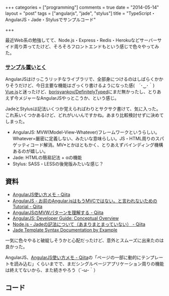 +++
categories = ["programming"]
comments = true
date = "2014-05-14"
layout = "post"
tags = ["angularjs", "jade", "stylus"]
title = "TypeScript・AngularJS・Jade・Stylusでサンプルコード"

+++

最近Web系の勉強してて、Node.js・Express・Redis・Herokuなどサーバーサイド周り弄ってたけど、そろそろフロントエンドもという感じで色々やってみた。

### [サンプル置いとく](http://ice-me.herokuapp.com/angular#/)

AngularJSはけっこうリッチなライブラリで、全部身につけるのはしばらくかかりそうだけど、今日主要な機能はざっくり書けるようになった感(　´･‿･｀)
[Vue.js](http://vuejs.org/)と迷ったけど、[borisyankov/DefinitelyTyped](https://github.com/borisyankov/DefinitelyTyped)にまだ無かったし、とりあえず今メジャーなAngularJSやっとこうか、という感じ。

JadeとStylusは記法いくつか覚えらればわりとサクサク書けて、気に入った。これ系いくつかあるけど、どれがいいんですかね。あまり比較検討せずに決めてしまった。


- AngularJS: MVW(Model-View-Whatever)フレームワークというらしい。Whatever=厳密に定義しない、みたいな意味らしい。JS・HTML周りのスパゲッティコード解消。MV*とかはともかく、とりあえずバインディング機構あるのが嬉しい。
- Jade: HTMLの簡易記法 + αの機能
- Stylus: SASS・LESSの後発版みたいな感じ？

<!-- more -->

## 資料

- [AngularJS使い方メモ - Qiita](http://qiita.com/opengl-8080/items/2fe0a20c314b1c824cc5)
- [AngularJS - お前のAngular.jsはもうMVCではない。と言われないためのTutorial - Qiita](http://qiita.com/icoxfog417/items/2ac773c33a8b34288551)
- [AngularJSのMVWパターンを理解する - Qiita](http://qiita.com/zoetro/items/a45dbc18bb2b22e944b2)
- [AngularJS: Developer Guide: Conceptual Overview](https://docs.angularjs.org/guide/concepts)
- [Node.js - Jadeの記法について（あまりまとまっていない） - Qiita](http://qiita.com/sasaplus1/items/189560f80cf337d40fdf)
- [Jade Template Syntax Documentation by Example](http://naltatis.github.io/jade-syntax-docs/)


一気に色々やると破綻しそうかと心配だったけど、意外とスムーズに出来たのは良かった。

AngularJS、[AngularJS使い方メモ - Qiita](http://qiita.com/opengl-8080/items/2fe0a20c314b1c824cc5)の「ページの一部に動的にテンプレートを読み込む」くらいまでで、まだシングルページアプリケーション周りの機能は終えてないから、また続きやろう（´-ω-｀）


## コード

<script src="https://gist.github.com/mono0926/30e00a6a26498eff5973.js"></script>

<script src="https://gist.github.com/mono0926/2e8b58d3003f1fcbfa1c.js"></script>

<script src="https://gist.github.com/mono0926/780a92e2fe8c7c80e80f.js"></script>
